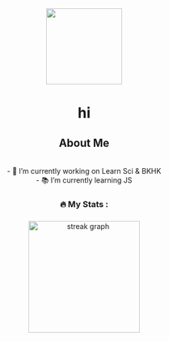 <div align="center">
  <img height="150" src="https://avatars.githubusercontent.com/u/119977760?v=4"  />
</div>

###

<h1 align="center">hi</h1>

###

<h2 align="center">About Me</h2>
<p align="center"><br>- 🔭 I’m currently working on Learn Sci & BKHK <br>- 📚  I’m currently learning JS <br> </p>

###

<h3 align="center">🔥   My Stats :</h3>

###

<div align="center">
  <img src="https://streak-stats.demolab.com?user=aukak&locale=en&mode=daily&theme=dark&hide_border=false&border_radius=5&order=3" height="220" alt="streak graph"  />
</div>

###
<div align="center">
<img src="![Visitor Count](https://profile-counter.glitch.me/{aukak}/count.svg)/>
</div>



